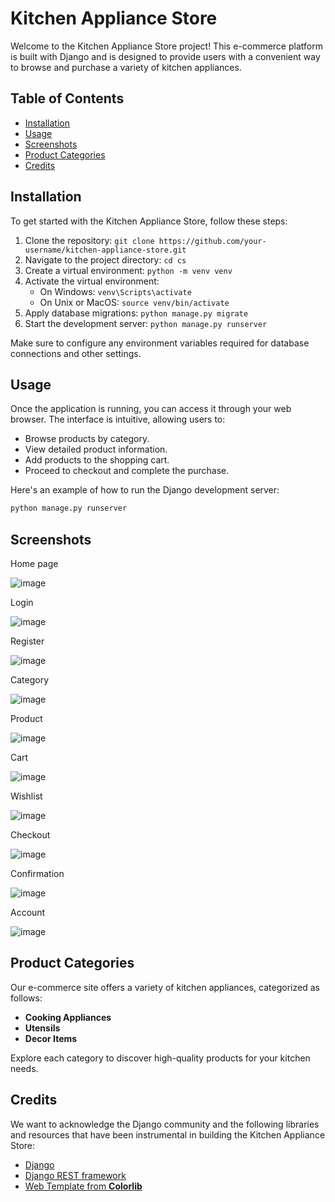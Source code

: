 # Kitchen Appliance Store

Welcome to the Kitchen Appliance Store project! This e-commerce platform is built with Django and is designed to provide users with a convenient way to browse and purchase a variety of kitchen appliances.

## Table of Contents

- [Installation](#installation)
- [Usage](#usage)
- [Screenshots](#screenshots)
- [Product Categories](#product-categories)
- [Credits](#credits)

## Installation

To get started with the Kitchen Appliance Store, follow these steps:

1. Clone the repository: `git clone https://github.com/your-username/kitchen-appliance-store.git`
2. Navigate to the project directory: `cd cs`
3. Create a virtual environment: `python -m venv venv`
4. Activate the virtual environment:
   - On Windows: `venv\Scripts\activate`
   - On Unix or MacOS: `source venv/bin/activate`
5. Apply database migrations: `python manage.py migrate`
6. Start the development server: `python manage.py runserver`

Make sure to configure any environment variables required for database connections and other settings.

## Usage

Once the application is running, you can access it through your web browser. The interface is intuitive, allowing users to:

- Browse products by category.
- View detailed product information.
- Add products to the shopping cart.
- Proceed to checkout and complete the purchase.

Here's an example of how to run the Django development server:

```bash
python manage.py runserver
```

## Screenshots
Home page

![image](https://github.com/Supriya-Ravi/e-commerce_kitchen_appliances/assets/98253234/b68d0f71-b54d-4886-9ce1-bc1bab4755c0)


Login

![image](https://github.com/Supriya-Ravi/e-commerce_kitchen_appliances/assets/98253234/3d9a6aa3-485c-4b61-9e0f-2ec86954aa0c)


Register

![image](https://github.com/Supriya-Ravi/e-commerce_kitchen_appliances/assets/98253234/5f5acac2-c6e9-41a7-954f-70c85549a4c3)


Category

![image](https://github.com/Supriya-Ravi/e-commerce_kitchen_appliances/assets/98253234/0b273e60-b334-4a2e-8cce-d056ef7a37c6)


Product

![image](https://github.com/Supriya-Ravi/e-commerce_kitchen_appliances/assets/98253234/2d600554-2c3b-4428-8b4b-ddadf64df4d1)


Cart

![image](https://github.com/Supriya-Ravi/e-commerce_kitchen_appliances/assets/98253234/c804a865-ba10-4248-a19b-b1e669fbe07b)


Wishlist

![image](https://github.com/Supriya-Ravi/e-commerce_kitchen_appliances/assets/98253234/bf0d55b9-2996-44a5-86a3-54149b6df29b)


Checkout

![image](https://github.com/Supriya-Ravi/e-commerce_kitchen_appliances/assets/98253234/c56d0f98-92a3-4661-b8ec-b61ca3cf781a)


Confirmation

![image](https://github.com/Supriya-Ravi/e-commerce_kitchen_appliances/assets/98253234/3c980090-ac63-4af0-b9cd-a21bfcc589a1)


Account

![image](https://github.com/Supriya-Ravi/e-commerce_kitchen_appliances/assets/98253234/345e7680-ce0c-4038-923d-bb67e1917857)


## Product Categories

Our e-commerce site offers a variety of kitchen appliances, categorized as follows:

- **Cooking Appliances**
- **Utensils**
- **Decor Items**

Explore each category to discover high-quality products for your kitchen needs.

## Credits

We want to acknowledge the Django community and the following libraries and resources that have been instrumental in building the Kitchen Appliance Store:

- [Django](https://www.djangoproject.com/)
- [Django REST framework](https://www.django-rest-framework.org/)
- [Web Template from **Colorlib**](https://colorlib.com/)
